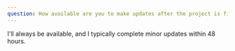 ```yaml
---
question: How available are you to make updates after the project is finished?
---
```


I'll always be available, and I typically complete minor updates within 48 hours.
